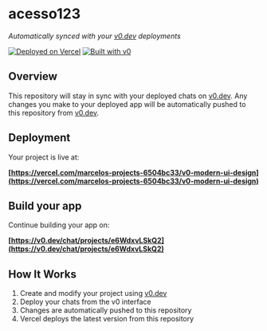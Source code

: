 # acesso123

*Automatically synced with your [v0.dev](https://v0.dev) deployments*

[![Deployed on Vercel](https://img.shields.io/badge/Deployed%20on-Vercel-black?style=for-the-badge&logo=vercel)](https://vercel.com/marcelos-projects-6504bc33/v0-modern-ui-design)
[![Built with v0](https://img.shields.io/badge/Built%20with-v0.dev-black?style=for-the-badge)](https://v0.dev/chat/projects/e6WdxvLSkQ2)

## Overview

This repository will stay in sync with your deployed chats on [v0.dev](https://v0.dev).
Any changes you make to your deployed app will be automatically pushed to this repository from [v0.dev](https://v0.dev).

## Deployment

Your project is live at:

**[https://vercel.com/marcelos-projects-6504bc33/v0-modern-ui-design](https://vercel.com/marcelos-projects-6504bc33/v0-modern-ui-design)**

## Build your app

Continue building your app on:

**[https://v0.dev/chat/projects/e6WdxvLSkQ2](https://v0.dev/chat/projects/e6WdxvLSkQ2)**

## How It Works

1. Create and modify your project using [v0.dev](https://v0.dev)
2. Deploy your chats from the v0 interface
3. Changes are automatically pushed to this repository
4. Vercel deploys the latest version from this repository

